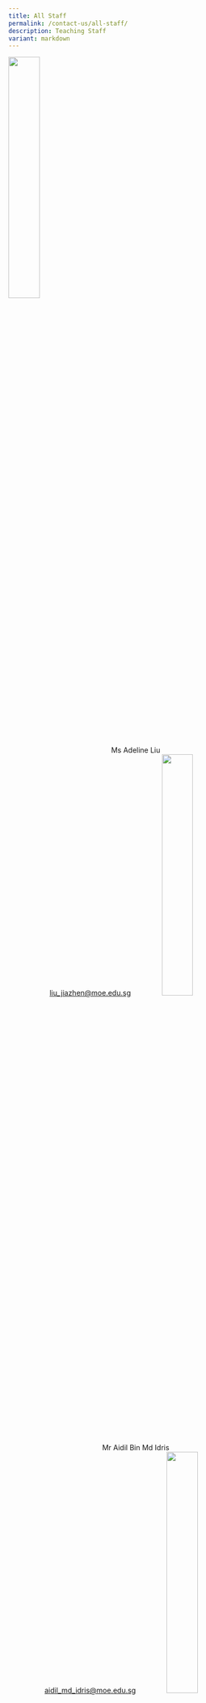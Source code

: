 ```yaml
---
title: All Staff
permalink: /contact-us/all-staff/
description: Teaching Staff
variant: markdown
---
```

<img style="width:35%" src="/images/Ms%20Liu%20Jiazhen%20Adeline.jpg">
<center>Ms Adeline Liu  <br>
	<a href="liu_jiazhen@moe.edu.sg">liu_jiazhen@moe.edu.sg</a> 
	
<img style="width:35%" src="/images/Mr%20Aidil%20Bin%20Md%20Idris.jpeg">
<center>Mr Aidil Bin Md Idris <br>
	<a href="aidil_md_idris@moe.edu.sg">aidil_md_idris@moe.edu.sg</a> 
 
	
<img style="width:35%" src="/images/Alvin%20Tan.jpeg">
<center>Mr Alvin Tan Jia Jie <br>
	<a href="tan_jia_jie@moe.edu.sg">tan_jia_jie@moe.edu.sg</a> 

<img style="width:35%" src="/images/mr%20chan%20bin%20chuan.jpeg">

Mr&nbsp;Chan Bin Chuan <br>
<a href="chan_bin_chuan@moe.edu.sg">chan_bin_chuan@moe.edu.sg</a> 	


<img style="width:35%" src="/images/Ms%20Chan%20Lay%20Leng.jpeg">

Ms Chan Lay Leng, Chloe<br>
		<a href="chan_lay_leng@moe.edu.sg">chan_lay_leng@moe.edu.sg</a> 
	
<img style="width:35%" src="/images/Mr%20Chan%20Siew%20Kwai.jpeg">

Mr Chan Siew Kwai  <br>
	<a href="chan_siew_kwai@moe.edu.sg">chan_siew_kwai@moe.edu.sg</a> 


<img style="width:35%" src="/images/Mdm%20Chen%20Liping.jpeg">

Mdm Chen Liping <br>
	<a href="chen_liping@moe.edu.sg">chen_liping@moe.edu.sg</a> 


<img style="width:35%" src="/images/Mrs%20Cheong%20Poh%20Suan.jpeg">
Mrs Cheong Poh Suan <br>
<a href="soh_poh_suan@moe.edu.sg">soh_poh_suan@moe.edu.sg</a> 


<img style="width:35%" src="/images/Mr%20Chia%20Chun%20Keong.jpeg">

Mr Chia Chun Keong  <br>
	<a href="chia_chun_keongn@moe.edu.sg">chia_chun_keongn@moe.edu.sg</a> 


<img style="width:35%" src="/images/Mr%20Chidambaram%20Saravanan.jpeg">
Mr Chidambaram Saravanan <br>
		<a href="chidambaram_saravanan@moe.edu.sg">chidambaram_saravanann@moe.edu.sg</a> 


<img style="width:35%" src="/images/Mrs%20Chin%20Leong%20Hwai%20Ee%20Stella.jpeg">

Mrs Chin-Leong Hwai Ee, Stella <br>
	<a href="leong_hwai_ee_stella@moe.edu.sg">leong_hwai_ee_stella@moe.edu.sg</a> 


<img style="width:35%" src="/images/mr%20chng%20chia%20yii.jpeg">
Mr&nbsp;Chng Chia Yi    <br>
	<a href="chng_chia_yi@moe.edu.sg">chng_chia_yi@moe.edu.sg</a> 

	
	
<img style="width:35%" src="/images/ChuaKengYeow1.jpg">

Mr Chua Keng Yeow   <br>
<a href="chua_keng_yeow@moe.edu.sg">chua_keng_yeow@moe.edu.sg</a> 


<img style="width:35%" src="/images/Mrs%20Chua%20Teng%20May%20Hwee%20Teresa.jpeg">
Mrs Chua-Teng May Hwee Teresa<br>
<a href="teng_may_hwee_teresa@moe.edu.sg">teng_may_hwee_teresa@moe.edu.sg</a> 	

<img style="width:35%" src="/images/ms%20sandy%20ee.jpeg">
Ms Ee Wen Lin, Sandy <br>
<a href="ee_wen_lin_sandy@moe.edu.sg">ee_wen_lin_sandy@moe.edu.sg</a> 	

<img style="width:35%" src="/images/Ms%20Eng%20Chia%20Lee.jpeg">
Ms Eng Chia Lee   <br>
<a href="eng_chia_lee@moe.edu.sg">eng_chia_lee@moe.edu.sg</a> 	


<img style="width:35%" src="/images/mr%20ethan%20tan.jpeg">
	Mr Ethan Tan  <br>
<a href="[ethan_tan@moe.edu.sg">[ethan_tan@moe.edu.sg</a> 	

	
<img style="width:35%" src="/images/FuRong2.jpg">
Ms Fu Rong   <br>
<a href="fu_rong@moe.edu.sg">fu_rong@moe.edu.sg</a> 	

	
<img style="width:35%" src="/images/Ms%20Hamizah%20Begum%20Bte%20Md%20Hanif.jpeg">

Ms Hamizah Begum Bte Md Hanif <br>
<a href="hamizah_begum_mohd_hanif@moe.edu.sg">hamizah_begum_mohd_hanif@moe.edu.sg</a> 		


<img style="width:35%" src="/images/Ms%20He%20Meiyu.jpeg">

Ms He Meiyu  <br>
<a href="[he_meiyu@moe.edu.sg">he_meiyu@moe.edu.sg</a> 		

<img style="width:35%" src="/images/Ms%20Heng%20Hui%20Zhen.jpeg">
Ms Heng Hui Zhen    <br>
<a href="[heng_hui_zhen@moe.edu.sg">heng_hui_zhen@moe.edu.sg</a> 			


<img style="width:35%" src="/images/Ms%20Ho%20Xiu%20Hui,%20Tessa.jpg">
Ms Ho Xiu Hui Tessa   <br>
<a href="[ho_xiu_hui_tess@moe.edu.sg">ho_xiu_hui_tess@moe.edu.sg</a> 			


<img style="width:35%" src="/images/ms%20joyner%20tay%20kai%20ling.jpeg">
Ms&nbsp;Joyner Tay     <br>
<a href="[tay_kai_ling_joyner@moe.edu.sg">tay_kai_ling_joyners@moe.edu.sg</a> 			

<img style="width:35%" src="/images/Mr%20Kamal%20Bin%20Yacob.jpeg">
Mr Kamal Bin Yacob <br>
<a href="[kamal_yacob@moe.edu.sg">kamal_yacob@moe.edu.sg</a> 			

		
<img style="width:35%" src="/images/karine.jpeg">
Mrs Karine Nai <br>
	<a href="nai_sok_khoon_karine@moe.edu.sg">nai_sok_khoon_karine@moe.edu.sg</a> 	
	
<img style="width:35%" src="/images/Mr%20Ke%20Kaijie%20Justin.jpeg">

Mr Ke Kaijie, Justin  <br>
	<a href="ke_kaijie_justin@moe.edu.sg">ke_kaijie_justin@moe.edu.sg</a> 

<img style="width:35%" src="/images/Kishan%20School%20Website.jpeg">
Mr&nbsp;Kishan Kannan  <br>
	<a href="kishan_kannan@moe.edu.sg">kishan_kannann@moe.edu.sg</a> 	


<img style="width:35%" src="/images/Doreen.png">
Ms&nbsp;Lau&nbsp;Ying&nbsp;Ying Doreen<br>
	<a href="lau_ying_ying_doreen@moe.edu.sg">lau_ying_ying_doreen@moe.edu.sg</a> 


<img style="width:35%" src="/images/Mrs%20Lehming%20Teo%20Shi%20Hui%20Rachel.jpeg">

Mrs Lehming-Teo Shi Hui, Rachel<br>
<a href="teo_shi_hui_racheln@moe.edu.sg">teo_shi_hui_rachel@moe.edu.sg</a> 

	
<img style="width:35%" src="/images/Ms%20Li%20Qianyi.jpeg">

Ms Li Qianyi <br>
<a href="li_qianyi@moe.edu.sg">li_qianyi@moe.edu.sg</a> 


<img style="width:35%" src="/images/Ms%20Lim%20Keng%20Woon%20Madeline.jpeg">
Ms Lim Keng Woon, Madeline <br>
	<a href="lim_keng_woon_madelinei@moe.edu.sg">lim_keng_woon_madelinei@moe.edu.sg</a> 


<img style="width:35%" src="/images/Mr%20Jeremy.jpeg">

Mr Lim Liangcai, Jeremy <br>
<a href="lim_liangcai_jeremy@moe.edu.sg">lim_liangcai_jeremy@moe.edu.sg</a> 

 
<img style="width:35%" src="/images/mrs%20ng%20lye%20sim.jpeg">
Mrs Lim Lye Sim  <br>
<a href="ng_lye_sim@moe.edu.sg">ng_lye_sim@moe.edu.sg</a>	
 

<img style="width:35%" src="/images/Mrs%20Lim%20Quek%20Chwee%20Tiang%20Linda.jpeg">
Mrs Lim-Quek Chwee Tiang, Linda <br>
	<a href="quek_chwee_tiang_linda@moe.edu.sg">quek_chwee_tiang_linda@moe.edu.sg</a>	


<img style="width:35%" src="/images/lohwanting.jpg">
Ms Loh Wan Ting <br>
<a href="low_wan_ting@moe.edu.sg">low_wan_ting@moe.edu.sg</a>	

	
<img style="width:35%" src="/images/Ms%20Low%20Li%20Qing.jpg">
Ms Low Liqing <br>
<a href="low_liqing@moe.edu.sg">low_liqing@moe.edu.sg</a>	


<img style="width:35%" src="/images/Mr%20Mohideeen%20Nizar.jpeg">
Mr Mohideen Nizar s/o Anwar <br>
<a href="mohideen_nizar_anwarg@moe.edu.sg">mohideen_nizar_anwarg@moe.edu.sg</a>		

 
 <img style="width:35%" src="/images/Mdm%20Mursalina.jpeg">
 Mdm Mursalina Bte Mohd Saim <br>
	<a href="mursalina_mohd_saimg@moe.edu.sg">mursalina_mohd_saim@moe.edu.sg</a>	


<img style="width:35%" src="/images/Mdm%20Natarajan%20Umarani%20(Teacher).jpg">

Ms Natarajan Umarani <br>
<a href="natarajan_umarani@moe.edu.sg">natarajan_umarani@moe.edu.sg</a>	


<img style="width:35%" src="/images/Mr%20Ng%20Loong%20Kin,%20Alvin.jpg">

Mr Ng Loong Kin, Alvin <br>
<a href="ng_loong_kin_alvin@moe.edu.sg">ng_loong_kin_alvin@moe.edu.sg</a>	

	
<img style="width:35%" src="/images/Mrs%20Peh%20Yeo%20Hwee%20Ching%20Magdelene.jpeg">
Mrs Peh-Yeo Hwee Ching Magdalene <br>
	<a href="yeo_hwee_ching_magdalene@moe.edu.sg">yeo_hwee_ching_magdalene@moe.edu.sg</a>	



<img style="width:35%" src="/images/Mdm%20Rajamanickam.jpeg">
Mdm Rajamanickam Renuka <br>
	<a href="[rajamanickam_renuka@moe.edu.sg">rajamanickam_renuka@moe.edu.sg</a> 			


<img style="width:35%" src="/images/Mdm%20Rashidah%20Kassim.jpeg">
Mdm Rashidah Kassim <br>
	<a href="rashidah_kassim@moe.edu.sg">rashidah_kassim@moe.edu.sg</a> 			


<img style="width:35%" src="/images/Mr%20Mohamed%20Ressal.jpeg">
Mr Mohamed Ressal Mohamed Raffi <br>
		<a href="mohamed_ressal_mohamed_raffi@moe.edu.sg">mohamed_ressal_mohamed_raffi@moe.edu.sg</a> 			


<img style="width:35%" src="/images/Mdm%20Rosezalina.jpeg">
Mdm Rosezalina Bte Asmoin <br>
<a href="rosezalina_asmoin@moe.edu.sg">rosezalina_asmoin@moe.edu.sg</a> 				

<img style="width:35%" src="/images/Mr%20See%20Gim%20Hwee%20(1).jpg">
Mr See Gim Hwee <br>
<a href="see_gim_hween@moe.edu.sg">see_gim_hwee@moe.edu.sg</a> 		


<img style="width:35%" src="/images/Ms%20Sia%20Gee%20Han.jpeg">
Ms Sia Gee Han, Karen <br>
	<a href="karen_sia_gee_han@moe.edu.sg">karen_sia_gee_han@moe.edu.sg</a> 		




<img style="width:35%" src="/images/Mdm%20Sheetal%20Sonawane.jpeg">

Ms Sheetal Sonawane <br>
	<a href="sheetal_madhukar_sonawane@moe.edu.sg">sheetal_madhukar_sonawane@moe.edu.sg</a> 		


<img style="width:35%" src="/images/Ms%20Sim%20Shin%20Jie.jpg">
Ms Sim Shin Jie <br>
	<a href="sim_shin_jiee@moe.edu.sg">sim_shin_jie@moe.edu.sg</a>


<img style="width:35%" src="/images/ms%20siti%20nurwati%20dalduri.jpeg">
Ms Siti Nurwati Dalduri <br>
<a href="siti_nurwati_dalduri@moe.edu.sg">siti_nurwati_dalduri@moe.edu.sg</a>


<img style="width:35%" src="/images/Ms%20Soon%20Si%20Lin%20Jocelyn%20(Teacher).png">

Ms Soon Si Lin Jocelyn <br>
		<a href="soon_si_lin_jocely@moe.edu.sg">soon_si_lin_jocely@moe.edu.sg</a>


<img style="width:35%" src="/images/Ms%20Sophia%20Ng%20Jia%20Ming.jpg">
Ms Sophia Ng <br>
	<a href="sophia_ng_jia_ming@moe.edu.sg">sophia_ng_jia_ming@moe.edu.sg</a>


<img style="width:35%" src="/images/Ms%20Sumitha.jpeg">
Mdm Sumitha Kirsnan <br>
		<a href="sumitha_kirsnan@moe.edu.sg">sumitha_kirsnan@moe.edu.sg</a>


<img style="width:35%" src="/images/Ms%20Syafiqah%20Binte%20Zaini.jpg">
Ms Syafiqah Binte Zaini <br>
		<a href="syafiqah_zainin@moe.edu.sg">syafiqah_zaini@moe.edu.sg</a>


<img style="width:35%" src="/images/Mr%20Tan%20Chor%20Seng.jpg">

Mr Tan Chor Seng <br>
[tan_chor_seng_a@moe.edu.sg](mailto:tan_chor_seng_a@moe.edu.sg)

<img style="width:35%" src="/images/Ms%20Joycelyn.jpeg">

Ms Tan E-Fung, Joycelyn <br>
[tan_e_fung_joycelyn@moe.edu.sg](mailto:tan_e_fung_joycelyn@moe.edu.sg)

<img style="width:35%" src="/images/Mr%20Peter.jpeg">

Mr Tan Eng Hoe, Peter <br>
[peter_tan_eng_hoe@moe.edu.sg](mailto:peter_tan_eng_hoe@moe.edu.sg)

<img style="width:35%" src="/images/Mr%20John.jpeg">

Mr Tan Hong Soong, John <br>
[tan_hong_soong@moe.edu.sg](mailto:tan_hong_soong@moe.edu.sg)

<img style="width:35%" src="/images/mr%20tan%20jit%20jin.jpeg">

Mr Tan Jit Jin <br>
[tan_jit_jin@moe.edu.sg](mailto:tan_jit_jin@moe.edu.sg)

<img style="width:35%" src="/images/ms%20tan%20kay%20shin.jpeg">

Mdm Tan Kay Shin <br>
[tan_kay_shin@moe.edu.sg](mailto:tan_kay_shin@moe.edu.sg)



<img style="width:35%" src="/images/Mr%20Tan%20Liang%20Hooi.jpeg">

Mr Tan Liang Hooi <br>
[tan_liang_hooi@moe.edu.sg](mailto:tan_liang_hooi@moe.edu.sg)

<img style="width:35%" src="/images/kenneth.jpeg">

Mr Tan Ming Hon, Kenneth <br>
[tan_ming_hon@moe.edu.sg](mailto:tan_ming_hon@moe.edu.sg)

<img style="width:35%" src="/images/mr%20tan%20teck%20soon.jpeg">

Mr Tan Teck Soon <br>
[tan_teck_soon@moe.edu.sg](mailto:tan_teck_soon@moe.edu.sg) 

<img style="width:35%" src="/images/Mr%20Tan%20Ser%20Yong.jpeg">

Mr Tan Ser Yong, Philip <br>
[tan_ser_yong_philip@moe.edu.sg](mailto:tan_ser_yong_philip@moe.edu.sg)

<img style="width:35%" src="/images/Mrs%20Tan%20Wong%20Siew%20Har.jpeg">

Mrs Tan-Wong Siew Har, Winnie <br>
[wong_siew_har_winnie@moe.edu.sg](mailto:wong_siew_har_winnie@moe.edu.sg)


<img style="width:35%" src="/images/Mrs%20Tan%20Wen%20Yi.jpeg">

Mrs Tan Wen Yi <br>
[tan_wen_yi@moe.edu.sg](mailto:tan_wen_yi@moe.edu.sg)

<img style="width:35%" src="/images/Mrs%20Teng%20Tay%20Soo%20Chin.jpeg">

Mrs Teng-Tay Soo Chin, Emmeline <br>
[tay_soo_chin_emmeline@moe.edu.sg](mailto:tay_soo_chin_emmeline@moe.edu.sg)

<img style="width:35%" src="/images/Ms%20Teo%20Li%20Yin.jpeg">

Ms Teo Li Yin <br>
[teo_li_yin@moe.edu.sg](mailto:teo_li_yin@moe.edu.sg)

<img style="width:35%" src="/images/teochaiyeow.jpeg">

Mr Teo Chai Yaw <br>
[teo_chai_yaw@moe.edu.sg](mailto:teo_chai_yaw@moe.edu.sg)

<img style="width:35%" src="/images/Ms%20Teo%20Wei%20Na.jpeg">

Ms Teo Wei Na <br>
[teo_wei_na@moe.edu.sg](mailto:teo_wei_na@moe.edu.sg)

<img style="width:35%" src="/images/mr%20thomas%20law%20choon%20ting.jpeg">

Mr Thomas Law <br>
[law_choon_ting_thomas@moe.edu.sg](mailto:law_choon_ting_thomas@moe.edu.sg) 

<img style="width:35%" src="/images/Valane%20Passport%20Photo%202.jpeg">

Ms Tnee Li Ling, Valane <br>
[tnee_li_ling_valane@moe.edu.sg](mailto:tnee_li_ling_valane@moe.edu.sg)

<img style="width:35%" src="/images/tracy_tey.jpeg">
Ms Tracy Tey <br>
	
[tracy_tey_pin_pin@moe.edu.sg](mailto:tracy_tey_pin_pin@moe.edu.sg)

<img style="width:35%" src="/images/Ms%20Wee%20Ni%20Swen.jpg">

Ms Wee Ni Swen <br>
[wee_ni_swen@moe.edu.sg](mailto:wee_ni_swen@moe.edu.sg)

<img style="width:35%" src="/images/Ms%20Wee%20Yee%20Ing.jpg">

Ms Wee Yee Ing <br>
[wee_yee_ing@moe.edu.sg](mailto:wee_yee_ing@moe.edu.sg)

<img style="width:35%" src="/images/Mrs%20Wee%20Loh%20Wee%20Sin.jpeg">

Mrs Wee-Loh Wee Sin <br>
[loh_wee_sin@moe.edu.sg](mailto:loh_wee_sin@moe.edu.sg)

<img style="width:35%" src="/images/Ms%20Woong%20Choy%20Wan.jpeg">

Ms Woong Choy Wan <br>
[woong_choy_wan@moe.edu.sg](mailto:woong_choy_wan@moe.edu.sg)

<img style="width:35%" src="/images/Mr%20Andy.jpeg">

Mr Yap Jin Hua, Andy <br>
[yap_jin_hua_andy@moe.edu.sg](mailto:yap_jin_hua_andy@moe.edu.sg)

<img style="width:35%" src="/images/Mr%20Yong%20Teck%20Sin.jpg">

Mr Yong Teck Sin <br>
[yong_teck_sin@moe.edu.sg](mailto:yong_teck_sin@moe.edu.sg)

<img style="width:35%" src="/images/Mrs%20Yuen%20Lay%20Eng.jpeg">

Mrs Yuen Lay Eng <br>
[ang_lay_eng@moe.edu.sg ](mailto:ang_lay_eng@moe.edu.sg )
 
</center></center></center>